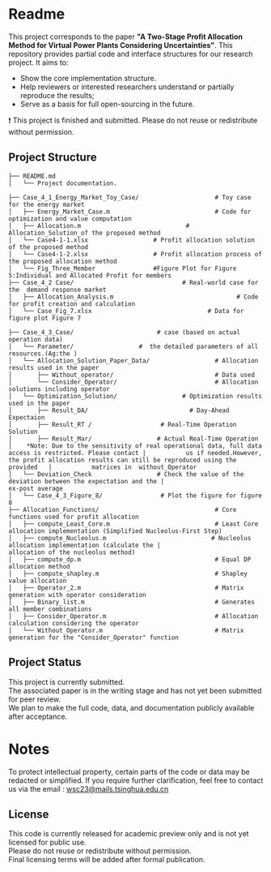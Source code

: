 # Readme

This project corresponds to the paper **"A Two-Stage Profit Allocation Method for Virtual Power Plants Considering Uncertainties"**. This repository provides partial code and interface structures for our research project. It aims to:

- Show the core implementation structure.
- Help reviewers or interested researchers understand or partially reproduce the results;
- Serve as a basis for full open-sourcing in the future.

❗ This project is finished and submitted.  Please do not reuse or redistribute without permission. 

##  Project Structure

```
├── README.md  
│   └── Project documentation.

├── Case_4_1_Energy_Market_Toy_Case/                     # Toy case for the energy market  
│   ├── Energy_Market_Case.m                             # Code for optimization and value computation  
│   ├── Allocation.m                             # Allocation_Solution_of the proposed method
│   └── Case4-1-1.xlsx                  # Profit allocation solution of the proposed method  
│   └── Case4-1-2.xlsx                  # Profit allocation process of the proposed allocation method  
│   └── Fig_Three_Member                #Figure Plot for Figure 5:Individual and Allocated Profit for members
├── Case_4_2 Case/                              # Real-world case for the  demand response market  
│   ├── Allocation_Analysis.m                                  # Code for profit creation and calculation  
│   └── Case_Fig_7.xlsx                                # Data for figure plot Figure 7

├── Case_4_3_Case/                       # case (based on actual operation data)
│   └── Parameter/                  #  the detailed parameters of all resources.(Ag:the )
│   └── Allocation_Solution_Paper_Data/                  # Allocation results used in the paper  
│       ├── Without_operator/                            # Data used
│       └── Consider_Operator/                           # Allocation solutions including operator   
│   └── Optimization_Solution/                  # Optimization results used in the paper  
│       ├── Result_DA/                            # Day-Ahead Expectaion
│       ├── Result_RT /                   # Real-Time Operation Solution
│       ├── Result_Mar/                  # Actual Real-Time Operation
│    *Note: Due to the sensitivity of real operational data, full data access is restricted. Please contact |			us if needed.However, the profit allocation results can still be reproduced using the provided   |           matrices in  without_Operator 
│   └── Deviation_Check                  # Check the value of the deviation between the expectation and the |                                         ex-post average
│   └── Case_4_3_Figure_8/                # Plot the figure for figure 8
├── Allocation_Functions/                                # Core functions used for profit allocation  
│   ├── compute_Least_Core.m                             # Least Core allocation implementation (Simplified Nucleolus-First Step)
│   ├── compute_Nucleolus.m                             # Nucleolus allocation implementation (calculate the |                                                           allocation of the nucleolus method)
│   ├── compute_dp.m                                     # Equal DP allocation method  
│   ├── compute_shapley.m                                # Shapley value allocation  
│   ├── Operator_2.m                                     # Matrix generation with operator consideration  
│   ├── Binary_list.m                                    # Generates all member combinations  
│   ├── Consider_Operator.m                              # Allocation calculation considering the operator  
│   └── Without_Operator.m                               # Matrix generation for the "Consider_Operator" function  
```

## Project Status

This project is currently submitted.  
The associated paper is in the writing stage and has not yet been submitted for peer review.  
We plan to make the full code, data, and documentation publicly available after acceptance.

#  Notes

To protect intellectual property, certain parts of the code or data may be redacted or simplified.
 If you require further clarification, feel free to contact us via the email : wsc23@mails.tsinghua.edu.cn

##  License

This code is currently released for academic preview only and is not yet licensed for public use.  
Please do not reuse or redistribute without permission.  
Final licensing terms will be added after formal publication.
